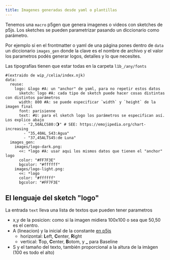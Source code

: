 ```yaml
---
title: Imagenes generadas desde yaml o plantillas
---
```


Tenemos una `macro` p5gen que genera imagenes o videos con sketches de p5js.
Los sketches se pueden parametrizar pasando un diccionario como parámetro.

Por ejemplo si en el frontmatter o yaml de una página pones dentro de `data` un diccionario `images_gen` donde la clave es el nombre de archivo y el valor los parametros podés generar logos, detalles y lo que necesites.

Las tipografías tienen que estar todas en la carpeta `l1b_/any/fonts`

~~~ 
#(extraido de wip_/celia/index.njk)
data:
  reuse:
    logo: &logo #A: un "anchor" de yaml, para no repetir estos datos
      sketch: logo #A: cada tipo de sketch puede hacer cosas distintas con distintos parámetros
      width: 800 #A: se puede especificar `width` y `height` de la imagen final
      font: parisienne
      text: #U: para el sketch logo los parámetros se especifican así. Los explico abajo
        - "2,50ALCS80:🌖" # SEE: https://emojipedia.org/chart-increasing 
        - "35,40AL_S43:Agua"
        - "37,45ALTS45:de Luna" 
  images_gen:
    images/logo-dark.png:
      <<: *logo #A: usar aqui los mismos datos que tienen el "anchor" logo
      color: "#FF7F3E"
      bgcolor: "#ffffff"
    images/logo-light.png:
      <<: *logo
      color: "#ffffff"
      bgcolor: "#FF7F3E"
~~~

##  El lenguaje del sketch "logo"

La entrada `text` lleva una lista de textos que pueden tener parametros
* x,y de la posicion: como si la imagen midiera 100x100 o sea que 50,50 es el centro.
* A (lineacion) y la inicial de la constante [en p5js](https://p5js.org/reference/p5/textAlign/)
   * horizontal: **L**eft, **C**enter, **R**ight
   * vertical: **T**op, **C**enter, **B**otom, y **_** para Baseline
* S y el tamaño del texto, también proporcional a la altura de la imàgen (100 es todo el alto)
